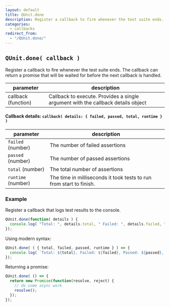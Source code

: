```yaml
---
layout: default
title: QUnit.done
description: Register a callback to fire whenever the test suite ends.
categories:
  - callbacks
redirect_from:
  - "/QUnit.done/"
---
```


## `QUnit.done( callback )`

Register a callback to fire whenever the test suite ends. The callback can return a promise that will be waited for before the next callback is handled.

| parameter | description |
|-----------|-------------|
| callback (function) | Callback to execute. Provides a single argument with the callback details object |

#### Callback details: `callback( details: { failed, passed, total, runtime } )`

| parameter | description |
|-----------|-------------|
| `failed` (number) | The number of failed assertions |
| `passed` (number) | The number of passed assertions |
| `total` (number) | The total number of assertions |
| `runtime` (number) | The time in milliseconds it took tests to run from start to finish. |

### Example

Register a callback that logs test results to the console.

```js
QUnit.done(function( details ) {
  console.log( "Total: ", details.total, " Failed: ", details.failed, " Passed: ", details.passed, " Runtime: ", details.runtime );
});
```

Using modern syntax:

```js
QUnit.done( ( { total, failed, passed, runtime } ) => {
  console.log( `Total: ${total}, Failed: ${failed}, Passed: ${passed}, Runtime: ${runtime}` );
});
```

Returning a promise:

```js
QUnit.done( () => {
  return new Promise(function(resolve, reject) {
    // do some async work
    resolve();
  });
});
```
